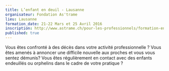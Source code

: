 ```yaml
---
title: L’enfant en deuil - Lausanne
organisateur: Fondation As'trame
lieu: Lausanne
formation_date: 21-22 Mars et 25 Avril 2016
inscription: http://www.astrame.ch/pour-les-professionnels/formation-enfant-en-deuil.html
published: true
---
```

Vous êtes confronté à des décès dans votre activité professionnelle ? Vous êtes amenés à annoncer une difficile nouvelle aux proches et vous vous sentez démunis? Vous êtes régulièrement en contact avec des enfants endeuillés ou orphelins dans le cadre de votre pratique ?

